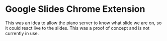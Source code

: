 # Google Slides Chrome Extension

This was an idea to allow the piano server to know what slide we are on, so it could react live to the slides. This was a proof of concept and is not currently in use.